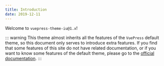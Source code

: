 ```yaml
---
title: Introduction
date: 2019-12-11
---
```


Welcome to `vuepress-theme-iu@1.x`!

::: warning
This theme almost inherits all the features of the `VuePress` default theme, so this document only serves to introduce extra features. If you find that some features of this site do not have related documentation, or if you want to know some features of the default theme, please go to the [official documentation](https://v1.vuepress.vuejs.org/theme/default-theme-config.html).
:::
